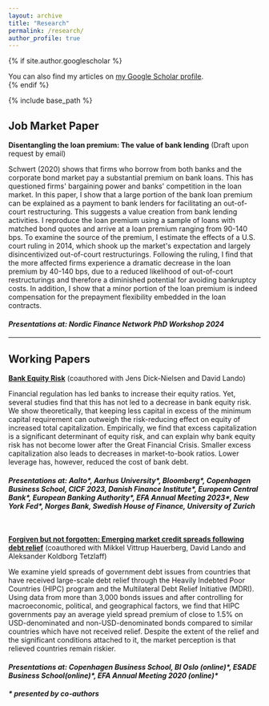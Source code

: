```yaml
---
layout: archive
title: "Research"
permalink: /research/
author_profile: true
---
```


{% if site.author.googlescholar %}
  <div class="wordwrap">You can also find my articles on <a href="{{site.author.googlescholar}}">my Google Scholar profile</a>.</div>
{% endif %}

{% include base_path %}


## Job Market Paper

**Disentangling the loan premium: The value of bank lending**
(Draft upon request by email)

Schwert (2020) shows that firms who borrow from both banks and the corporate bond market pay a substantial premium on bank loans. This has questioned firms' bargaining power and banks' competition in the loan market.
In this paper, I show that a large portion of the bank loan premium can be explained as a payment to bank lenders for facilitating an out-of-court restructuring.
This suggests a value creation from bank lending activities.
I reproduce the loan premium using a sample of loans with matched bond quotes and arrive at a loan premium ranging from 90-140 bps. To examine the source of the premium, I estimate the effects of a U.S. court ruling in 2014, which shook up the market's expectation and largely disincentivized out-of-court restructurings. Following the ruling, I find that the more affected firms experience a dramatic decrease in the loan premium by 40-140 bps, due to a reduced likelihood of out-of-court restructurings and therefore a diminished potential for avoiding bankruptcy costs. 
In addition, I show that a minor portion of the loan premium is indeed compensation for the prepayment flexibility embedded in the loan contracts.

#### *Presentations at: Nordic Finance Network PhD Workshop 2024*


---

## Working Papers

[**Bank Equity Risk**](https://papers.ssrn.com/sol3/papers.cfm?abstract_id=4345088) (coauthored with Jens Dick-Nielsen and David Lando)

Financial regulation has led banks to increase their equity ratios. Yet, several studies find that this has not led to a decrease in bank equity risk. We show theoretically, that keeping less capital in excess of the minimum capital requirement can outweigh the risk-reducing effect on equity of increased total capitalization. Empirically, we find that excess capitalization is a significant determinant of equity risk, and can explain why bank equity risk has not become lower after the Great Financial Crisis. Smaller excess capitalization also leads to decreases in market-to-book ratios. Lower leverage has, however, reduced the cost of bank debt.

#### *Presentations at: Aalto\*, Aarhus University\*, Bloomberg\*, Copenhagen Business School, CICF 2023, Danish Finance Institute\*, European Central Bank\*, European Banking Authority\*, EFA Annual Meeting 2023\*, New York Fed\*, Norges Bank, Swedish House of Finance, University of Zurich*


<br/>

[**Forgiven but not forgotten: Emerging market credit spreads following debt relief**](https://papers.ssrn.com/sol3/papers.cfm?abstract_id=4578758) (coauthored with Mikkel Vittrup Hauerberg, David Lando and Aleksander Koldborg Tetzlaff)

We examine yield spreads of government debt issues from countries that have received large-scale debt relief through the Heavily Indebted Poor Countries (HIPC) program and the Multilateral Debt Relief Initiative (MDRI). Using data from more than 3,000 bonds issues and after controlling for macroeconomic, political, and geographical factors, we find that HIPC governments pay an average yield spread premium of close to 1.5\% on USD-denominated and non-USD-denominated bonds compared to similar countries which have not received relief. Despite the extent of the relief and the significant conditions attached to it, the market perception is that relieved countries remain riskier.

#### *Presentations at: Copenhagen Business School, BI Oslo (online)\*, ESADE Business School(online)\*, EFA Annual Meeting 2020 (online)\**

#### *\* presented by co-authors*
